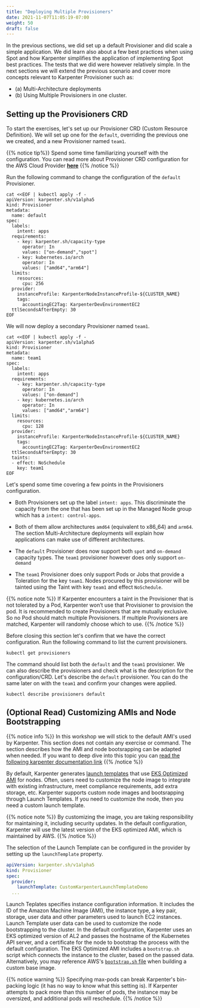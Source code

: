 ```yaml
---
title: "Deploying Multiple Provisioners"
date: 2021-11-07T11:05:19-07:00
weight: 50
draft: false
---
```


In the previous sections, we did set up a default Provisioner and did scale a simple application. We did learn also about a few best practices when using Spot and how Karpenter simplifies the application of implementing Spot best practices. The tests that we did were however relatively simple. In the next sections we will extend the previous scenario and cover more concepts relevant to Karpenter Provisioner such as: 

* \(a\) Multi-Architecture deployments 
* \(b\) Using Multiple Provisioners in one cluster.


## Setting up the Provisioners CRD

To start the exercises, let's set up our Provisioner CRD (Custom Resource Definition). We will set up one for the `default`, overriding the previous one we created, and a new Provisioner named `team1`.

{{% notice tip%}}
Spend some time familiarizing yourself with the configuration. You can read more about Provisioner CRD configuration for the AWS Cloud Provider **[here](https://karpenter.sh/docs/cloud-providers/aws/)**
{{% /notice %}}

Run the following command to change the configuration of the `default` Provisioner.

```
cat <<EOF | kubectl apply -f -
apiVersion: karpenter.sh/v1alpha5
kind: Provisioner
metadata:
  name: default
spec:
  labels:
    intent: apps
  requirements:
    - key: karpenter.sh/capacity-type
      operator: In
      values: ["on-demand","spot"]
    - key: kubernetes.io/arch
      operator: In
      values: ["amd64","arm64"]
  limits:
    resources:
      cpu: 256
  provider:
    instanceProfile: KarpenterNodeInstanceProfile-${CLUSTER_NAME}
    tags:
      accountingEC2Tag: KarpenterDevEnvironmentEC2
  ttlSecondsAfterEmpty: 30
EOF
```

We will now deploy a secondary Provisioner named `team1`.

```
cat <<EOF | kubectl apply -f -
apiVersion: karpenter.sh/v1alpha5
kind: Provisioner
metadata:
  name: team1
spec:
  labels:
    intent: apps
  requirements:
    - key: karpenter.sh/capacity-type
      operator: In
      values: ["on-demand"]
    - key: kubernetes.io/arch
      operator: In
      values: ["amd64","arm64"]
  limits:
    resources:
      cpu: 128
  provider:
    instanceProfile: KarpenterNodeInstanceProfile-${CLUSTER_NAME}
    tags:
      accountingEC2Tag: KarpenterDevEnvironmentEC2
  ttlSecondsAfterEmpty: 30
  taints:
  - effect: NoSchedule
    key: team1
EOF
```

Let's spend some time covering a few points in the Provisioners configuration.

* Both Provisioners set up the label `intent: apps`. This discriminate the capacity from the one that has been set up in the Managed Node group which has a `intent: control-apps`.

* Both of them allow architectures `amd64` (equivalent to x86_64) and `arm64`. The section Multi-Architecture deployments will explain how applications can make use of different architectures.

* The `default` Provisioner does now support both `spot` and `on-demand` capacity types. The `team1` provisioner however does only support `on-demand`

* The `team1` Provisioner does only support Pods or Jobs that provide a Toleration for the key `team1`. Nodes procured by this provisioner will be tainted using the Taint with key `team1` and effect `NoSchedule`.

{{% notice note %}}
If Karpenter encounters a taint in the Provisioner that is not tolerated by a Pod, Karpenter won’t use that Provisioner to provision the pod. It is recommended to create Provisioners that are mutually exclusive. So no Pod should match multiple Provisioners. If multiple Provisioners are matched, Karpenter will randomly choose which to use.
{{% /notice %}}


Before closing this section let's confirm that we have the correct configuration. Run the following command to list the current provisioners.

```
kubectl get provisioners
```

The command should list both the `default` and the `team1` provisioner. We can also describe the provisioners and check what is the description for the configuration/CRD. Let's describe the `default` provisioner. You can do the same later on with the `team1` and confirm your changes were applied.

```
kubectl describe provisioners default
```

## (Optional Read) Customizing AMIs and Node Bootstrapping 

{{% notice info %}}
In this workshop we will stick to the default AMI's used by Karpenter. This section does not contain any exercise or command. The section describes how the AMI and node bootsrapping can be adapted when needed. If you want to deep dive into this topic you can [read the following karpenter documentation link](https://karpenter.sh/docs/aws/launch-templates/)
{{% /notice %}}

By default, Karpenter generates [launch templates](https://docs.aws.amazon.com/autoscaling/ec2/userguide/LaunchTemplates.html) that use [EKS Optimized AMI](https://docs.aws.amazon.com/eks/latest/userguide/eks-optimized-ami.html) for nodes. Often, users need to customize the node image to integrate with existing infrastructure, meet compliance requirements, add extra storage, etc. Karpenter supports custom node images and bootsrapping through Launch Templates. If you need to customize the node, then you need a custom launch template. 

{{% notice note %}}
By customizing the image, you are taking responsibility for maintaining it, including security updates. In the default configuration, Karpenter will use the latest version of the EKS optimized AMI, which is maintained by AWS. 
{{% /notice %}}

The selection of the Launch Template can be configured in the provider by setting up the `launchTemplate` property.

```yaml
apiVersion: karpenter.sh/v1alpha5
kind: Provisioner
spec:
  provider:
    launchTemplate: CustomKarpenterLaunchTemplateDemo
  ...
```

Launch Teplates specifies instance configuration information. It includes the ID of the Amazon Machine Image (AMI), the instance type, a key pair, storage, user data and other parameters used to launch EC2 instances. Launch Template user data can be used to customize the node bootstrapping to the cluster. In the default configuration, Karpenter uses an EKS optimized version of AL2 and passes the hostname of the Kubernetes API server, and a certificate for the node to bootstrap the process with the default configuration. The EKS Optimized AMI includes a `bootstrap.sh` script which connects the instance to the cluster, based on the passed data. Alternatively, you may reference AWS's [`bootstrap.sh`
file](https://github.com/awslabs/amazon-eks-ami/blob/master/files/bootstrap.sh)
when building a custom base image. 

{{% notice warning %}}
Specifying max-pods can break Karpenter's bin-packing logic (it has no way to know what this setting is). If Karpenter attempts to pack more than this number of pods, the instance may be oversized, and additional pods will reschedule.
{{% /notice %}}




